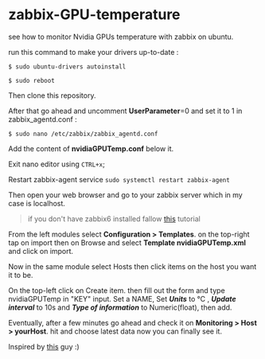 # zabbix-GPU-temperature
see how to monitor Nvidia GPUs temperature with zabbix on ubuntu.

run this command to make your drivers up-to-date : 

``$ sudo ubuntu-drivers autoinstall ``

``$ sudo reboot``

Then clone this repository.

After that go ahead and uncomment **UserParameter**=0 and set it to 1 in zabbix_agentd.conf :

``$ sudo nano /etc/zabbix/zabbix_agentd.conf`` 

Add the content of **nvidiaGPUTemp.conf** below it.

Exit nano editor using ``CTRL+x``;

Restart zabbix-agent service ``sudo systemctl restart zabbix-agent``

Then open your web browser and go to your zabbix server which in my case is localhost.
> if you don't have zabbix6 installed fallow [this](https://citizix.com/how-to-install-and-configure-zabbix-server-6-on-ubuntu-20-04/) tutorial

From the left modules select **Configuration > Templates**. on the top-right tap on import then on Browse and select **Template nvidiaGPUTemp.xml** and click on import.

Now in the same module select Hosts then click items on the host you want it to be.

On the top-left click on Create item. then fill out the form and type nvidiaGPUTemp in "KEY" input. Set a NAME, Set ***Units*** to °C , ***Update interval*** to 10s and ***Type of information*** to Numeric(float), then add.

Eventually, after a few minutes go ahead and check it on **Monitoring > Host > yourHost**. hit and choose latest data now you can finally see it.

Inspired by [this](https://github.com/B1T0/zabbix-basic-cpu-temperature.git) guy :)
